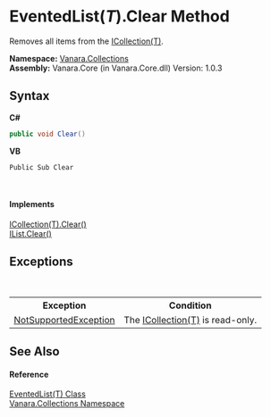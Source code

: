 # EventedList(*T*).Clear Method 
 

Removes all items from the <a href="http://msdn2.microsoft.com/en-us/library/92t2ye13" target="_blank">ICollection(T)</a>.

**Namespace:**&nbsp;<a href="062563b8-e616-d697-89ef-6de2b291d4a0">Vanara.Collections</a><br />**Assembly:**&nbsp;Vanara.Core (in Vanara.Core.dll) Version: 1.0.3

## Syntax

**C#**<br />
``` C#
public void Clear()
```

**VB**<br />
``` VB
Public Sub Clear
```

<br />

#### Implements
<a href="http://msdn2.microsoft.com/en-us/library/5axy4fbh" target="_blank">ICollection(T).Clear()</a><br /><a href="http://msdn2.microsoft.com/en-us/library/5h6ak0yz" target="_blank">IList.Clear()</a><br />

## Exceptions
&nbsp;<table><tr><th>Exception</th><th>Condition</th></tr><tr><td><a href="http://msdn2.microsoft.com/en-us/library/8a7a4e64" target="_blank">NotSupportedException</a></td><td>The <a href="http://msdn2.microsoft.com/en-us/library/92t2ye13" target="_blank">ICollection(T)</a> is read-only.</td></tr></table>

## See Also


#### Reference
<a href="76b2d53b-475e-39f2-60e1-b6b89876e9a2">EventedList(T) Class</a><br /><a href="062563b8-e616-d697-89ef-6de2b291d4a0">Vanara.Collections Namespace</a><br />